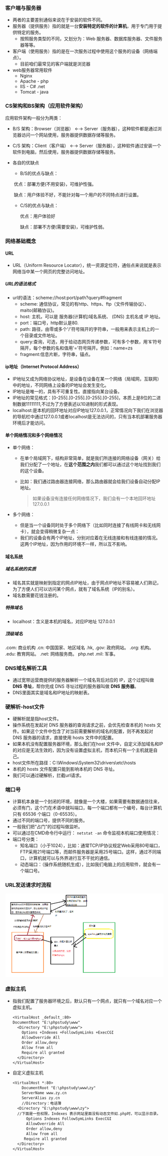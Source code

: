 

### 客户端与服务器

- 两者的主要差别通俗来说在于安装的软件不同。
- 服务器（提供服务）指的就是一台**安装特定的软件的计算机**，用于专门用于提供特定的服务。
  - 按照服务类型的不同，又划分为：Web 服务器、数据库服务器、文件服务器等等。
- 客户端（使用服务）指的是在一次服务过程中使用这个服务的设备（网络端点）。
  - 目前咱们最常见的客户端就是浏览器
- web服务器常用软件
  - Nginx
  - Apache  -  php
  - IIS  -  C#    .net
  - Tomcat  -   java

### CS架构和BS架构（应用软件架构）

应用软件架构一般分为两类：

- B/S 架构：Browser（浏览器） ←→ Server（服务器），这种软件都是通过浏览器访问一个网站使用，服务器提供数据存储等服务。

- C/S 架构：Client（客户端） ←→ Server（服务器），这种软件通过安装一个软件到电脑，然后使用，服务器提供数据存储等服务。

- 各自的优缺点

  - B/S的优点与缺点：

  ​      优点：部署方便(不用安装)，可维护性强。

  ​      缺点：用户体验不好，不能针对每一个用户的不同特点进行设置。

  - C/S的优点与缺点：

    ​优点：用户体验好

    缺点：部署不方便(需要安装)，可维护性弱。

### 网络基础概念

#### URL

- URL（Uniform Resource Locator），统一资源定位符，通俗点来说就是表示网络当中某一个网页的完整访问地址。

##### URL的语法格式

- url的语法：scheme://host:port/path?query#fragment
  - scheme: 通信协议，常见的有http、https、ftp（文件传输协议）、maito(邮箱协议)。
  - host: 主机，可以是 服务器(计算机)域名系统、 (DNS) 主机名或 IP 地址。
  - port：端口号，http默认是80.
  - path: 路径，由零或多个'/'符号隔开的字符串，一般用来表示主机上的一个目录或文件地址。
  - query:查询，可选，用于给动态网页传递参数，可有多个参数，用'&'符号隔开，每个参数的名和值用'='符号隔开。例如：name=zs
  - fragment:信息片断，字符串，锚点。

#### ip地址（Internet Protocol Address）

- IP地址又成为网络协议地址，是设备在设备在某一个网络（局域网，互联网）中的地址，不同网络上设备的IP地址会发生变化。
- IP地址是唯一的，具有不可重复性。直接指向某台设备。
- IP地址的常见格式：[0-255].[0-255].[0-255].[0-255]，本质上是8位的二进制数据11111111,不过为了方便表述以10进制的形式表现。
- localhost:是本机的回环地址对应IP地址127.0.0.1，正常情况向下我们在浏览器的导航栏中通过127.0.0.1或者localhost是无法访问的，只有当本机部署服务器环境后才能访问。

#### 单个网络情况和多个网络情况

- 单个网络：

  - 在单个局域网下，结构非常简单，就是我们所连接的网络设备（网关）给我们分配了一个地址，在**这个范围之内**我们都可以通过这个地址找到我们的这个设备。

  - 比如：我们通过路由器连接网络，那么路由器就会给我们设备自动分配IP地址。

    > 如果设备没有连接任何网络情况下，我们会有一个本地回环地址 127.0.0.1

- 多个网络：

  - 但是当一个设备同时处于多个网络下（比如同时连接了有线网卡和无线网卡），就会变得稍微复杂一点：
  - 我们的设备会有两个IP地址，分别对应着在无线连接和有线连接的情况。这两个IP地址，因为作用的环境不一样，所以互不影响。

#### 域名系统

##### 域名系统的实质

- 域名其实就是映射到指定的网点IP地址，由于网点IP地址不容易被人们熟记，为了方便人们可以访问某个网点，就有了域名系统（IP的别名）。
- 域名数需要花钱注册的。

##### 特殊域名

- localhost：含义是本机的域名，对应IP地址 127.0.0.1

##### 顶级域名

.com: 商业机构 
.cn: 中国国家、地区域名 .hk,
.gov: 政府网站。
.org: 机构。
.edu: 教育网站。
.net: 网络服务商。   php.net
.mil: 军事。

### DNS域名解析工具

- 通过宽带运营商提供的服务器解析一个域名背后对应的 IP，这个过程叫做 **DNS 寻址**，帮你完成 DNS 寻址过程的服务器叫做 **DNS 服务器**。
- DNS里面其实是域名和IP地址的映射表。

### 硬解析-host文件

- 硬解析就是指host文件。
- 操作系统在发起对 DNS 服务器的查询请求之前，会优先检查本机的 hosts 文件。如果这个文件中包含了对当前需要解析的域名的配置，则不再发起对 DNS 服务器的请求，直接使用 hosts 文件中的配置。
- 如果本机没有配置服务器环境，那么我们在host 文件中，自定义添加域名和IP的对应是无法生效的，因为没有设置虚拟主机，而本机只有一个主机就是自己。
- host文件所在路径：C:\Windows\System32\drivers\etc\hosts
- 本机的 hosts 文件配置只能到影响本机的 DNS 寻址。
- 我们可以通过硬解析，拦截url请求。

### 端口号

- 计算机本身是一个封闭的环境，就像是一个大楼，如果需要有数据通信往来，必须有门，这个门在术语中就叫端口，每一个端口都有一个编号，每台计算机只有 65536 个端口（0-65535）。
- 通过不同的端口号，提供不同的服务。
- 一般我们把“占门”的过程叫做监听。
- 可以通过在CMD命令行中运行： `netstat -an` 命令监视本机端口使用情况：
- 端口号分类：
  - 知名端口（小于1024），比如：通常TCP/IP协议规定Web采用80号端口，FTP采用21号端口等，而邮件服务器是采用25号端口。这样，通过不同端口，计算机就可以与外界进行互不干扰的通信。
  - 动态端口：（操作系统随机生成），比如我们电脑上的应用软件，就会有一个端口号。

### URL发送请求时流程

![](./images/url请求过程.png)

### 虚拟主机

- 指我们配置了服务器环境之后，默认只有一个网点，就只有一个域名对应一个虚拟主机。

  ~~~
  <VirtualHost _default_:80>
  DocumentRoot "E:\phpstudy\www"
    <Directory "E:\phpstudy\www">
      Options +Indexes +FollowSymLinks +ExecCGI
      AllowOverride All
      Order allow,deny
      Allow from all
      Require all granted
    </Directory>
  </VirtualHost>
  ~~~

- 自定义虚拟主机

  ~~~
  <VirtualHost *:80>
      DocumentRoot "E:\phpstudy\www\zy"
      ServerName www.zy.cn
      ServerAlias zy.cn
      //Directory：电话簿
    <Directory "E:\phpstudy\www\zy">
    //下面是一些权限，Indexes 表示网站里面没有动态文件如.php时，可以显示目录。
        Options Indexes FollowSymLinks ExecCGI
        AllowOverride All
        Order allow,deny
        Allow from all
       Require all granted
    </Directory>
  </VirtualHost>
  ~~~

  ​